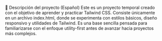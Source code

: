 📝 Descripción del proyecto (Español)
Este es un proyecto temporal creado con el objetivo de aprender y practicar Tailwind CSS. Consiste únicamente en un archivo index.html, donde se experimenta con estilos básicos, diseño responsivo y utilidades de Tailwind. Es una base sencilla pensada para familiarizarse con el enfoque utility-first antes de avanzar hacia proyectos más complejos.